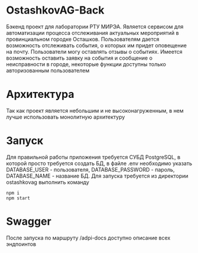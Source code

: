 # OstashkovAG-Back
Бэкенд проект для лаборатории РТУ МИРЭА.
Является сервисом для автоматизации процесса отслеживания актуальных мероприятий в провинциальном городке Осташков. 
Пользователям дается возможность отслеживать события, о которых им придет оповещение на почту. Пользователи могу оставлять отзывы о событиях.
Имеется возможность оставить заявку на события и сообщение о неисправности в городе, некоторые функции доступны только авторизованным пользователем
# Архитектура
Так как проект является небольшим и не высоконагруженным, в нем лучше использовать монолитную архитектуру
# Запуск
Для правильной работы приложения требуется СУБД PostgreSQL, в которой просто требуется создать БД, в файле .env необходимо указать DATABASE_USER - пользователя, DATABASE_PASSWORD - пароль, DATABASE_NAME - название БД.
Для запуска требуется из директории ostashkovag выполнить команду
```
npm i
npm start
```
# Swagger
После запуска по маршруту /adpi-docs доступно описание всех эндпоинтов
